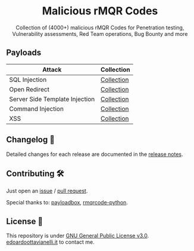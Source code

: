 <h1 align="center">
  <b>Malicious rMQR Codes</b>
</h1>

<p align="center">
Collection of (4000+) malicious rMQR Codes for Penetration testing, Vulnerability assessments, Red Team operations, Bug Bounty and more
</p>

Payloads
-------

| Attack | Collection |
| ------ | ---------- |
| SQL Injection | [Collection](https://github.com/edoardottt/malicious-rMQR-Codes/blob/main/payloads/sql-injection/README.md) |
| Open Redirect | [Collection](https://github.com/edoardottt/malicious-rMQR-Codes/blob/main/payloads/open-redirect/README.md) |
| Server Side Template Injection | [Collection](https://github.com/edoardottt/malicious-rMQR-Codes/blob/main/payloads/ssti/README.md) |
| Command Injection | [Collection](https://github.com/edoardottt/malicious-rMQR-Codes/blob/main/payloads/command-injection/README.md) |
| XSS | [Collection](https://github.com/edoardottt/malicious-rMQR-Codes/blob/main/payloads/xss/README.md) |

Changelog 📌
-------

Detailed changes for each release are documented in the [release notes](https://github.com/edoardottt/malicious-rMQR-Codes/releases).

Contributing 🛠
-------

Just open an [issue](https://github.com/edoardottt/malicious-rMQR-Codes/issues) / [pull request](https://github.com/edoardottt/malicious-rMQR-Codes/pulls).

Special thanks to: [payloadbox](https://github.com/payloadbox), [rmqrcode-python](https://github.com/OUDON/rmqrcode-python).
  
License 📝
-------

This repository is under [GNU General Public License v3.0](https://github.com/edoardottt/malicious-rMQR-Codes/blob/main/LICENSE).  
[edoardoottavianelli.it](https://www.edoardoottavianelli.it) to contact me.
